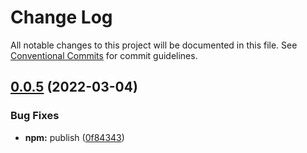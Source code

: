 # Change Log

All notable changes to this project will be documented in this file.
See [Conventional Commits](https://conventionalcommits.org) for commit guidelines.

## [0.0.5](https://github.com/Protagonistss/huangshan/compare/v0.0.4...v0.0.5) (2022-03-04)


### Bug Fixes

* **npm:** publish ([0f84343](https://github.com/Protagonistss/huangshan/commit/0f843435be6529f6706ca5f301a91abe0c2342d3))
